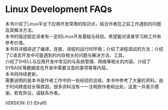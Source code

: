 Linux Development FAQs
=======

  本书介绍了Linux平台下应用开发常用的知识点，结合作者在之前工作遇到的问题及其解决方法。       
  本书的描述假定读者有一定的Linux开发基础与经验。希望能对读者学习和工作有参考价值。    
  本书将详细讲述了编译，连接，进程的运行时环境；介绍了进程调试的方法；介绍了C语言开发中可能遇到的内存相关的问题与解决方法、工具。   
  介绍了SHELL与应用开发中常见的与系统管理、网络等相关的内容。介绍了SYBASE等数据库在开发中需要注意的事项等等内容。    
  本书将持续更新。     
  需要说明的是本书是作者工作中的一些经验的总结，本书中参考了大量的资料。由于时间跨度较长等原因，很多资料没有一一注明原作者和出处，这里一并表示感谢。若有异议，请联系作者。    
  
  VERSION: 0.1 (Draft)
  